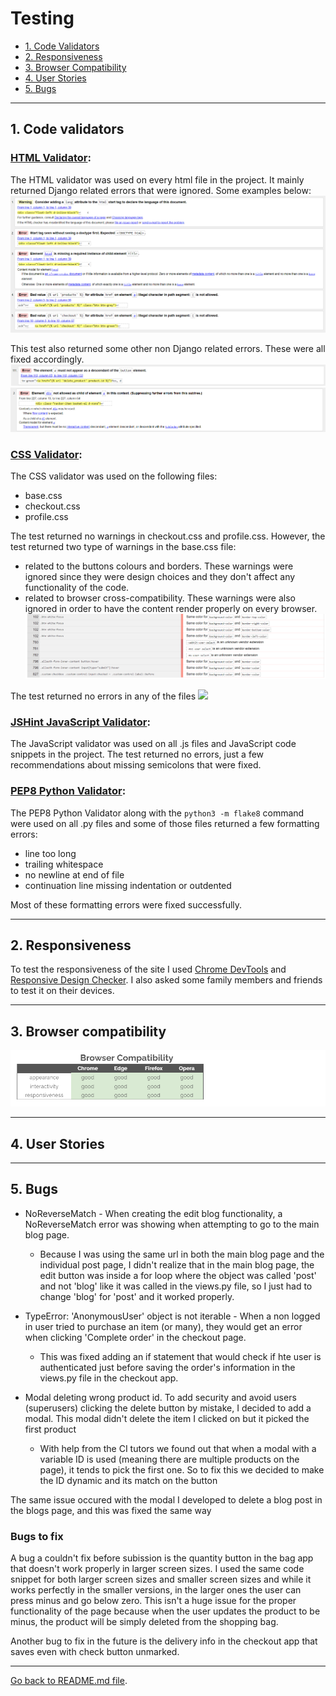 # Testing

- <a href="#1">1. Code Validators</a>
- <a href="#2">2. Responsiveness</a>
- <a href="#3">3. Browser Compatibility</a>
- <a href="#4">4. User Stories</a>
- <a href="#5">5. Bugs</a>

---

<span id="#1"></span>
## 1. Code validators

### [HTML Validator](https://validator.w3.org/): 
The HTML validator was used on every html file in the project. It mainly returned Django related errors that were ignored. Some examples below:
![](readme-files/html-django.png)

This test also returned some other non Django related errors. These were all fixed accordingly.
![](readme-files/html-1.png)
![](readme-files/html-2.png)

### [CSS Validator](https://jigsaw.w3.org/css-validator/): 
The CSS validator was used on the following files:
- base.css
- checkout.css
- profile.css

The test returned no warnings in checkout.css and profile.css. However, the test returned two type of warnings in the base.css file:
- related to the buttons colours and borders. These warnings were ignored since they were design choices and they don't affect any functionality of the code.
- related to browser cross-compatibility. These warnings were also ignored in order to have the content render properly on every browser.
![](readme-files/css-warnings.png)


The test returned no errors in any of the files
![](readme-files/css-error.png)

### [JSHint JavaScript Validator](https://jshint.com/):
The JavaScript validator was used on all .js files and JavaScript code snippets in the project. 
The test returned no errors, just a few recommendations about missing semicolons that were fixed.

### [PEP8 Python Validator](http://pep8online.com/): 
The PEP8 Python Validator along with the `python3 -m flake8` command were used on all .py files and some of those files returned a few formatting errors:
- line too long
- trailing whitespace
- no newline at end of file
- continuation line missing indentation or outdented

Most of these formatting errors were fixed successfully.

---

<span id="#2"></span>
## 2. Responsiveness
To test the responsiveness of the site I used [Chrome DevTools](https://developers.google.com/web/tools/chrome-devtools) and [Responsive Design Checker](https://www.responsivedesignchecker.com/).
I also asked some family members and friends to test it on their devices.

---

<span id="#3"></span>
## 3. Browser compatibility
![](readme-files/browser-comp.png)

---

<span id="#4"></span>
## 4. User Stories


---

<span id="#5"></span>
## 5. Bugs

- NoReverseMatch - When creating the edit blog functionality, a NoReverseMatch error was showing when attempting to go to the main blog page. 
    - Because I was using the same url in both the main blog page and the individual post page, I didn't realize that in the main blog page, the edit button was inside a for loop where the object was called 'post' and not 'blog' like it was called in the views.py file, so I just had to change 'blog' for 'post' and it worked properly.

- TypeError: 'AnonymousUser' object is not iterable - When a non logged in user tried to purchase an item (or many), they would get an error when clicking 'Complete order' in the checkout page. 
  - This was fixed adding an if statement that would check if hte user is authenticated just before saving the order's information in the views.py file in the checkout app.

- Modal deleting wrong product id.
To add security and avoid users (superusers) clicking the delete button by mistake, I decided to add a modal. This modal didn't delete the item I clicked on but it picked the first product 
  - With help from the CI tutors we found out that when a modal with a variable ID is used (meaning there are multiple products on the page), it tends to pick the first one. So to fix this we decided to make the ID dynamic and its match on the button

The same issue occured with the modal I developed to delete a blog post in the blogs page, and this was fixed the same way

### Bugs to fix
A bug a couldn't fix before subission is the quantity button in the bag app that doesn't work properly in larger screen sizes. I used the same code snippet for both larger screen sizes and smaller screen sizes and while it works perfectly in the smaller versions, in the larger ones the user can press minus and go below zero. 
This isn't a huge issue for the proper functionality of the page because when the user updates the product to be minus, the product will be simply deleted from the shopping bag.

Another bug to fix in the future is the delivery info in the checkout app that saves even with check button unmarked.


---

[Go back to README.md file](README.md).